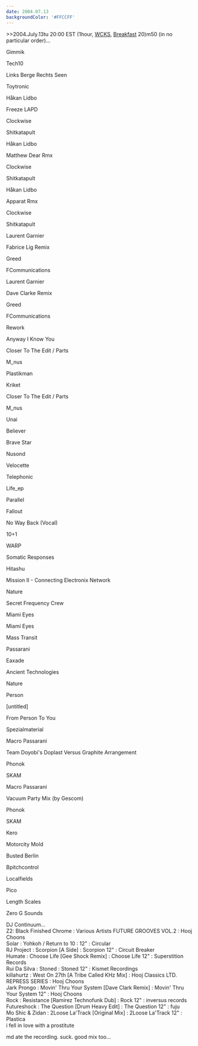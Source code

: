 ```yaml
---
date: 2004.07.13
backgroundColor: '#FFCCFF'
---
```


\>>2004.July.13tu 20:00 EST (1hour, [WCKS](http://www.thewhale.org/), [Breakfast](http://www.anal0g.org/breakfast/) 20)m50 (in no particular order)...

Gimmik

Tech10

Links Berge Rechts Seen

Toytronic

Håkan Lidbo

Freeze LAPD

Clockwise

Shitkatapult

Håkan Lidbo

Matthew Dear Rmx

Clockwise

Shitkatapult

Håkan Lidbo

Apparat Rmx

Clockwise

Shitkatapult

Laurent Garnier

Fabrice Lig Remix

Greed

FCommunications

Laurent Garnier

Dave Clarke Remix

Greed

FCommunications

Rework

Anyway I Know You

Closer To The Edit / Parts

M\_nus

Plastikman

Kriket

Closer To The Edit / Parts

M\_nus

Unai

Believer

Brave Star

Nusond

Velocette

Telephonic

Life\_ep

Parallel

Fallout

No Way Back (Vocal)

10+1

WARP

Somatic Responses

Hitashu

Mission II - Connecting Electronix Network

Nature

Secret Frequency Crew

Miami Eyes

Miami Eyes

Mass Transit

Passarani

Eaxade

Ancient Technologies

Nature

Person

\[untitled\]

From Person To You

Spezialmaterial

Macro Passarani

Team Doyobi's Doplast Versus Graphite Arrangement

Phonok

SKAM

Macro Passarani

Vacuum Party Mix (by Gescom)

Phonok

SKAM

Kero

Motorcity Mold

Busted Berlin

Bpitchcontrol

Localfields

Pico

Length Scales

Zero G Sounds



DJ Continuum...  
Z2: Black Finished Chrome : Various Artists FUTURE GROOVES VOL.2 : Hooj Choons  
Solar : Yohkoh / Return to 10 : 12" : Circular  
RJ Project : Scorpion \[A Side\] : Scorpion 12" : Circuit Breaker  
Humate : Choose Life \[Gee Shock Remix\] : Choose Life 12" : Superstition Records  
Rui Da Silva : Stoned : Stoned 12" : Kismet Recordings  
killahurtz : West On 27th \[A Tribe Called KHz Mix\] : Hooj Classics LTD. REPRESS SERIES : Hooj Choons  
Jark Prongo : Movin' Thru Your System \[Dave Clark Remix\] : Movin' Thru Your System 12" : Hooj Choons  
Rock : Resistance \[Ramirez Technofunk Dub\] : Rock 12" : inversus records  
Futureshock : The Question \[Drum Heavy Edit\] : The Question 12" : fuju  
Mo Shic & Zidan : 2Loose La'Track \[Original Mix\] : 2Loose La'Track 12" : Plastica  
i fell in love with a prostitute  

md ate the recording. suck. good mix too...